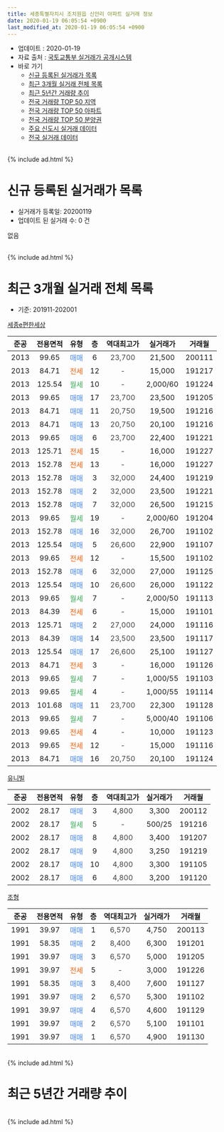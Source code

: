 ```yaml
---
title: 세종특별자치시 조치원읍 신안리 아파트 실거래 정보
date: 2020-01-19 06:05:54 +0900
last_modified_at: 2020-01-19 06:05:54 +0900
---
```


* 업데이트 : 2020-01-19
* 자료 출처 : [국토교통부 실거래가 공개시스템](http://rt.molit.go.kr)
* 바로 가기
    * [신규 등록된 실거래가 목록](#신규-등록된-실거래가-목록)
    * [최근 3개월 실거래 전체 목록](#최근-3개월-실거래-전체-목록)
    * [최근 5년간 거래량 추이](#최근-5년간-거래량-추이)
    * [전국 거래량 TOP 50 지역](https://apt-info.github.io/apt-trade-info/최근-3개월-전국에서-가장-거래가-많이-발생한-지역)
    * [전국 거래량 TOP 50 아파트](https://apt-info.github.io/apt-trade-info/최근-3개월-전국에서-가장-거래가-많이-발생한-아파트)
    * [전국 거래량 TOP 50 분양권](https://apt-info.github.io/apt-trade-info/최근-3개월-전국에서-가장-거래가-많이-발생한-분양권)
    * [주요 신도시 실거래 데이터](https://apt-info.github.io/apt-trade-info/주요-신도시)
    * [전국 실거래 데이터](https://apt-info.github.io/apt-trade-info/전국)
<br>
{% include ad.html %}
<br>

# 신규 등록된 실거래가 목록
* 실거래가 등록일: 20200119
* 업데이트 된 실거래 수: 0 건

없음

<br>
{% include ad.html %}
<br>

# 최근 3개월 실거래 전체 목록
* 기준: 201911-202001


[세종e편한세상](https://search.naver.com/search.naver?query=%EC%84%B8%EC%A2%85%ED%8A%B9%EB%B3%84%EC%9E%90%EC%B9%98%EC%8B%9C+%EC%A1%B0%EC%B9%98%EC%9B%90%EC%9D%8D+%EC%8B%A0%EC%95%88%EB%A6%AC+%EC%84%B8%EC%A2%85e%ED%8E%B8%ED%95%9C%EC%84%B8%EC%83%81)

|준공|전용면적|유형|층|역대최고가|실거래가|거래월|
|:---:|:---:|:---:|:---:|:---:|:---:|:---:|
|2013|99.65|<span style="color:#4285f3">매매</span>|6|<span style="color:#444444">23,700</span>|21,500|200111|
|2013|84.71|<span style="color:#ff5a00">전세</span>|12|<span style="color:#444444">-</span>|15,000|191217|
|2013|125.54|<span style="color:#34a853">월세</span>|10|<span style="color:#444444">-</span>|2,000/60|191224|
|2013|99.65|<span style="color:#4285f3">매매</span>|17|<span style="color:#444444">23,700</span>|23,500|191205|
|2013|84.71|<span style="color:#4285f3">매매</span>|11|<span style="color:#444444">20,750</span>|19,500|191216|
|2013|84.71|<span style="color:#4285f3">매매</span>|13|<span style="color:#444444">20,750</span>|20,100|191216|
|2013|99.65|<span style="color:#4285f3">매매</span>|6|<span style="color:#444444">23,700</span>|22,400|191221|
|2013|125.71|<span style="color:#ff5a00">전세</span>|15|<span style="color:#444444">-</span>|16,000|191227|
|2013|152.78|<span style="color:#ff5a00">전세</span>|13|<span style="color:#444444">-</span>|16,000|191227|
|2013|152.78|<span style="color:#4285f3">매매</span>|3|<span style="color:#444444">32,000</span>|24,400|191219|
|2013|152.78|<span style="color:#4285f3">매매</span>|2|<span style="color:#444444">32,000</span>|23,500|191221|
|2013|152.78|<span style="color:#4285f3">매매</span>|7|<span style="color:#444444">32,000</span>|26,500|191215|
|2013|99.65|<span style="color:#34a853">월세</span>|19|<span style="color:#444444">-</span>|2,000/60|191204|
|2013|152.78|<span style="color:#4285f3">매매</span>|16|<span style="color:#444444">32,000</span>|26,700|191102|
|2013|125.54|<span style="color:#4285f3">매매</span>|5|<span style="color:#444444">26,600</span>|22,900|191107|
|2013|99.65|<span style="color:#ff5a00">전세</span>|12|<span style="color:#444444">-</span>|15,500|191102|
|2013|152.78|<span style="color:#4285f3">매매</span>|6|<span style="color:#444444">32,000</span>|27,000|191125|
|2013|125.54|<span style="color:#4285f3">매매</span>|10|<span style="color:#444444">26,600</span>|26,000|191122|
|2013|99.65|<span style="color:#34a853">월세</span>|7|<span style="color:#444444">-</span>|2,000/50|191113|
|2013|84.39|<span style="color:#ff5a00">전세</span>|6|<span style="color:#444444">-</span>|15,000|191101|
|2013|125.71|<span style="color:#4285f3">매매</span>|2|<span style="color:#444444">27,000</span>|24,000|191116|
|2013|84.39|<span style="color:#4285f3">매매</span>|14|<span style="color:#444444">23,500</span>|23,500|191117|
|2013|125.54|<span style="color:#4285f3">매매</span>|17|<span style="color:#444444">26,600</span>|25,100|191127|
|2013|84.71|<span style="color:#ff5a00">전세</span>|3|<span style="color:#444444">-</span>|16,000|191126|
|2013|99.65|<span style="color:#34a853">월세</span>|7|<span style="color:#444444">-</span>|1,000/55|191103|
|2013|99.65|<span style="color:#34a853">월세</span>|4|<span style="color:#444444">-</span>|1,000/55|191114|
|2013|101.68|<span style="color:#4285f3">매매</span>|11|<span style="color:#444444">23,700</span>|22,300|191128|
|2013|99.65|<span style="color:#34a853">월세</span>|7|<span style="color:#444444">-</span>|5,000/40|191106|
|2013|99.65|<span style="color:#ff5a00">전세</span>|4|<span style="color:#444444">-</span>|10,000|191123|
|2013|99.65|<span style="color:#ff5a00">전세</span>|12|<span style="color:#444444">-</span>|15,000|191116|
|2013|84.71|<span style="color:#4285f3">매매</span>|16|<span style="color:#444444">20,750</span>|20,100|191124|

[유니빌](https://search.naver.com/search.naver?query=%EC%84%B8%EC%A2%85%ED%8A%B9%EB%B3%84%EC%9E%90%EC%B9%98%EC%8B%9C+%EC%A1%B0%EC%B9%98%EC%9B%90%EC%9D%8D+%EC%8B%A0%EC%95%88%EB%A6%AC+%EC%9C%A0%EB%8B%88%EB%B9%8C)

|준공|전용면적|유형|층|역대최고가|실거래가|거래월|
|:---:|:---:|:---:|:---:|:---:|:---:|:---:|
|2002|28.17|<span style="color:#4285f3">매매</span>|3|<span style="color:#444444">4,800</span>|3,300|200112|
|2002|28.17|<span style="color:#34a853">월세</span>|5|<span style="color:#444444">-</span>|500/25|191216|
|2002|28.17|<span style="color:#4285f3">매매</span>|8|<span style="color:#444444">4,800</span>|3,400|191207|
|2002|28.17|<span style="color:#4285f3">매매</span>|9|<span style="color:#444444">4,800</span>|3,250|191219|
|2002|28.17|<span style="color:#4285f3">매매</span>|10|<span style="color:#444444">4,800</span>|3,300|191105|
|2002|28.17|<span style="color:#4285f3">매매</span>|6|<span style="color:#444444">4,800</span>|3,200|191120|

[조형](https://search.naver.com/search.naver?query=%EC%84%B8%EC%A2%85%ED%8A%B9%EB%B3%84%EC%9E%90%EC%B9%98%EC%8B%9C+%EC%A1%B0%EC%B9%98%EC%9B%90%EC%9D%8D+%EC%8B%A0%EC%95%88%EB%A6%AC+%EC%A1%B0%ED%98%95)

|준공|전용면적|유형|층|역대최고가|실거래가|거래월|
|:---:|:---:|:---:|:---:|:---:|:---:|:---:|
|1991|39.97|<span style="color:#4285f3">매매</span>|1|<span style="color:#444444">6,570</span>|4,750|200113|
|1991|58.35|<span style="color:#4285f3">매매</span>|2|<span style="color:#444444">8,400</span>|6,300|191201|
|1991|39.97|<span style="color:#4285f3">매매</span>|3|<span style="color:#444444">6,570</span>|5,000|191205|
|1991|39.97|<span style="color:#ff5a00">전세</span>|5|<span style="color:#444444">-</span>|3,000|191226|
|1991|58.35|<span style="color:#4285f3">매매</span>|3|<span style="color:#444444">8,400</span>|7,600|191127|
|1991|39.97|<span style="color:#4285f3">매매</span>|2|<span style="color:#444444">6,570</span>|5,300|191102|
|1991|39.97|<span style="color:#4285f3">매매</span>|4|<span style="color:#444444">6,570</span>|4,600|191129|
|1991|39.97|<span style="color:#4285f3">매매</span>|2|<span style="color:#444444">6,570</span>|5,100|191101|
|1991|39.97|<span style="color:#4285f3">매매</span>|1|<span style="color:#444444">6,570</span>|4,900|191130|


<br>
{% include ad.html %}
<br>

# 최근 5년간 거래량 추이


<div style="width:100%;">
    <canvas id="deal_progress" height="200"></canvas>
</div>

<script>
new Chart(document.getElementById("deal_progress"), {
    type: 'line',
    data: {
        labels: ['201501','201502','201503','201504','201505','201506','201507','201508','201509','201510','201511','201512','201601','201602','201603','201604','201605','201606','201607','201608','201609','201610','201611','201612','201701','201702','201703','201704','201705','201706','201707','201708','201709','201710','201711','201712','201801','201802','201803','201804','201805','201806','201807','201808','201809','201810','201811','201812','201901','201902','201903','201904','201905','201906','201907','201908','201909','201910','201911','201912','202001'],
        datasets: [{
            label: '매매',
            pointRadius: 1,
            data: [7, 13, 10, 11, 23, 6, 14, 17, 10, 20, 11, 12, 9, 8, 12, 17, 14, 21, 11, 25, 18, 20, 12, 12, 13, 18, 24, 13, 11, 22, 15, 16, 11, 11, 9, 7, 21, 12, 23, 4, 11, 14, 7, 8, 10, 4, 12, 15, 12, 8, 11, 8, 4, 11, 10, 8, 5, 10, 16, 11, 3],
            borderColor: "rgba(255, 201, 14, 1)",
            backgroundColor: "rgba(255, 201, 14, 0.5)",
            fill: false,
            lineTension: 0
        },{
            label: '전월세',
            pointRadius: 1,
            data: [31, 19, 33, 15, 19, 17, 15, 13, 9, 12, 12, 13, 16, 11, 6, 9, 10, 13, 9, 9, 4, 8, 13, 17, 17, 16, 17, 14, 13, 8, 9, 6, 11, 15, 8, 12, 12, 8, 18, 5, 9, 9, 4, 6, 3, 7, 9, 16, 14, 12, 11, 6, 9, 12, 8, 11, 7, 1, 9, 7, 0],
            borderColor: "rgba(0, 141, 185, 1)",
            backgroundColor: "rgba(0, 141, 185, 0.5)",
            fill: false,
            lineTension: 0
        }
        ]
    },
    options: {
        responsive: true,
        title: {
            display: false
        },
        tooltips: {
            mode: 'index',
            intersect: false
        },
        hover: {
            mode: 'nearest',
            intersect: true
        },
        scales: {
            xAxes: [{
                display: true,
                scaleLabel: {
                    display: true,
                    labelString: '년/월'
                }
            }],
            yAxes: [{
                display: true,
                ticks: {
                    suggestedMin: 0,
                },
                scaleLabel: {
                    display: true,
                    labelString: '실거래 수'
                }
            }]
        }
    }
});

</script>


<br>
{% include ad.html %}
<br>

